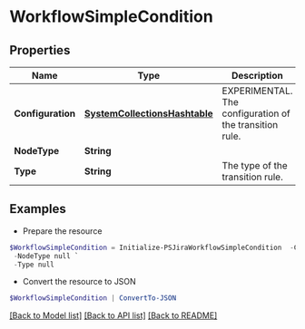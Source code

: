 # WorkflowSimpleCondition
## Properties

Name | Type | Description | Notes
------------ | ------------- | ------------- | -------------
**Configuration** | [**SystemCollectionsHashtable**](.md) | EXPERIMENTAL. The configuration of the transition rule. | [optional] 
**NodeType** | **String** |  | 
**Type** | **String** | The type of the transition rule. | 

## Examples

- Prepare the resource
```powershell
$WorkflowSimpleCondition = Initialize-PSJiraWorkflowSimpleCondition  -Configuration null `
 -NodeType null `
 -Type null
```

- Convert the resource to JSON
```powershell
$WorkflowSimpleCondition | ConvertTo-JSON
```

[[Back to Model list]](../README.md#documentation-for-models) [[Back to API list]](../README.md#documentation-for-api-endpoints) [[Back to README]](../README.md)

